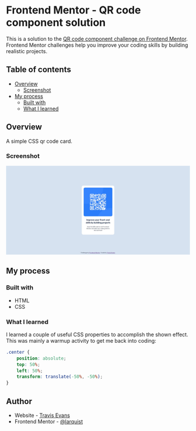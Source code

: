 # Frontend Mentor - QR code component solution

This is a solution to the [QR code component challenge on Frontend Mentor](https://www.frontendmentor.io/challenges/qr-code-component-iux_sIO_H). Frontend Mentor challenges help you improve your coding skills by building realistic projects.

## Table of contents

-   [Overview](#overview)
    -   [Screenshot](#screenshot)
-   [My process](#my-process)
    -   [Built with](#built-with)
    -   [What I learned](#what-i-learned)

## Overview

A simple CSS qr code card.

### Screenshot

![](./screenshot.jpg)

## My process

### Built with

-   HTML
-   CSS

### What I learned

I learned a couple of useful CSS properties to accomplish the shown effect. This was mainly a warmup activity to get me back into coding:

```css
.center {
    position: absolute;
    top: 50%;
    left: 50%;
    transform: translate(-50%, -50%);
}
```

## Author

-   Website - [Travis Evans](https://www.travisevans.me)
-   Frontend Mentor - [@larquist](https://www.frontendmentor.io/profile/Larquist)
